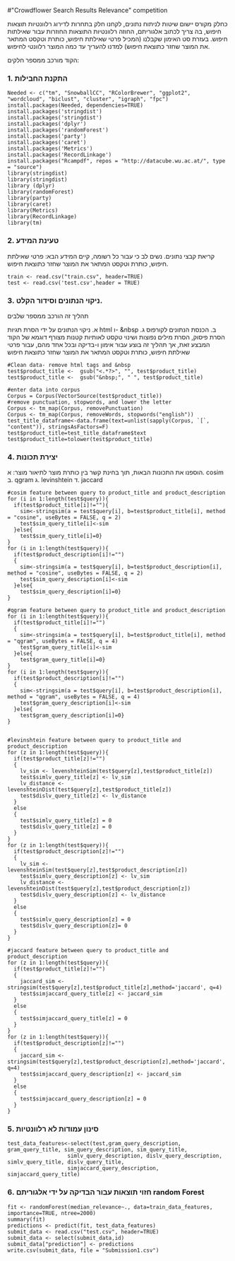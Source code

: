 ﻿#"Crowdflower Search Results Relevance" competition

כחלק מקורס יישום שיטות לניתוח נתונים, לקחנו חלק בתחרות לדירוג רלוונטיות תוצאות חיפוש, בה צריך לכתוב אלגוריתם, החוזה רלוונטיות התוצאות החוזרות עבור שאילתות חיפוש. 
בעזרת סט האימון שקבלנו (המכיל פרטי שאילתת חיפוש, כותרת וטקסט המתאר את המוצר שחזר כתוצאת חיפוש) למדנו להעריך עד כמה המוצר רלוונטי לחיפוש.

הקוד מורכב ממספר חלקים: 

### 1. התקנת החבילות
`````
Needed <- c("tm", "SnowballCC", "RColorBrewer", "ggplot2", "wordcloud", "biclust", "cluster", "igraph", "fpc")
install.packages(Needed, dependencies=TRUE)   
install.packages('stringdist')
install.packages('stringdist')
install.packages('dplyr')
install.packages('randomForest')
install.packages('party')
install.packages('caret')
install.packages('Metrics')
install.packages('RecordLinkage')
install.packages("Rcampdf", repos = "http://datacube.wu.ac.at/", type = "source") 
library(stringdist)
library(stringdist)
library (dplyr)
library(randomForest)
library(party)
library(caret)
library(Metrics)
library(RecordLinkage)
library(tm)   
`````
### 2. טעינת המידע
קריאת קבצי נתונים. נשים לב כי עבור כל רשומה, קיים המידע הבא: פרטי שאילתת חיפוש, כותרת וטקסט המתאר את המוצר שחזר כתוצאת חיפוש.
`````
train <- read.csv("train.csv", header=TRUE)
test <- read.csv('test.csv',header = TRUE)
`````

### 3. ניקוי הנתונים וסידור הקלט.
תהליך זה הורכב ממספר שלבים

א. ניקוי הנתונים על ידי הסרת תגיות html  ו- &nbsp
ב. הכנסת הנתונים לקורפוס
ג. הסרת פיסוק, הסרת מילים נפוצות ושינוי טקסט לאותיות קטנות
מצורף דוגמא של הקוד המבצע זאת, אך תהליך זה בוצע עבור אימון ו-בדיקה ובכל אחד מהם, עבור פרטי שאילתת חיפוש, כותרת וטקסט המתאר את המוצר שחזר כתוצאת חיפוש
`````
#Clean data- remove html tags and &nbsp
test$product_title <-  gsub("<.*?>", "", test$product_title) 
test$product_title <-  gsub("&nbsp;", " ", test$product_title)

#enter data into corpus
Corpus = Corpus(VectorSource(test$product_title)) 
#remove punctuation, stopwords, and lower the letter
Corpus <- tm_map(Corpus, removePunctuation)  
Corpus <- tm_map(Corpus, removeWords, stopwords("english"))   
test_title_dataframe<-data.frame(text=unlist(sapply(Corpus, `[`, "content")), stringsAsFactors=F)
test$product_title=test_title_dataframe$text
test$product_title=tolower(test$product_title)
`````

### 4. יצירת תכונות
הוספנו את התכונות הבאות, תוך בחינת קשר בין כותרת מוצר לתיאור מוצר:
א. cosim 
ב. qgram
ג. levinshtein
ד. jaccard
`````
#cosim feature between query to product_title and product_description
for (i in 1:length(test$query)){
  if(test$product_title[i]!=""){
    sim<-stringsim(a = test$query[i], b=test$product_title[i], method = "cosine", useBytes = FALSE, q = 2)
    test$sim_query_title[i]<-sim
  }else{
    test$sim_query_title[i]=0}
}
for (i in 1:length(test$query)){
  if(test$product_description[i]!="")
  { 
    sim<-stringsim(a = test$query[i], b=test$product_description[i], method = "cosine", useBytes = FALSE, q = 2)
    test$sim_query_description[i]<-sim
  }else{
    test$sim_query_description[i]=0}
}

#qgram feature between query to product_title and product_description
for (i in 1:length(test$query)){
  if(test$product_title[i]!="")
  {
    sim<-stringsim(a = test$query[i], b=test$product_title[i], method = "qgram", useBytes = FALSE, q = 4)
    test$gram_query_title[i]<-sim
  }else{
    test$gram_query_title[i]=0}
}
for (i in 1:length(test$query)){
  if(test$product_description[i]!="")
  { 
    sim<-stringsim(a = test$query[i], b=test$product_description[i], method = "qgram", useBytes = FALSE, q = 4)
    test$gram_query_description[i]<-sim
  }else{
    test$gram_query_description[i]=0}
}


#levinshtein feature between query to product_title and product_description
for (z in 1:length(test$query)){ 
  if(test$product_title[z]!="")
  {
    lv_sim <- levenshteinSim(test$query[z],test$product_title[z])
    test$simlv_query_title[z] <- lv_sim
    lv_distance <- levenshteinDist(test$query[z],test$product_title[z])
    test$dislv_query_title[z] <- lv_distance
  }
  else
  {
    test$simlv_query_title[z] = 0
    test$dislv_query_title[z] = 0
  }
} 
for (z in 1:length(test$query)){ 
  if(test$product_description[z]!="")
  {
    lv_sim <- levenshteinSim(test$query[z],test$product_description[z])
    test$simlv_query_description[z] <- lv_sim
    lv_distance <- levenshteinDist(test$query[z],test$product_description[z])
    test$dislv_query_description[z] <- lv_distance
  }
  else
  {
    test$simlv_query_description[z] = 0
    test$dislv_query_description[z]= 0
  }
} 

#jaccard feature between query to product_title and product_description
for (z in 1:length(test$query)){ 
  if(test$product_title[z]!="")
  {
    jaccard_sim <- stringsim(test$query[z],test$product_title[z],method='jaccard', q=4)
    test$simjaccard_query_title[z] <- jaccard_sim
  }
  else
  {
    test$simjaccard_query_title[z] = 0
  }
} 
for (z in 1:length(test$query)){ 
  if(test$product_description[z]!="")
  {
    jaccard_sim <- stringsim(test$query[z],test$product_description[z],method='jaccard', q=4)
    test$simjaccard_query_description[z] <- jaccard_sim
  }
  else
  {
    test$simjaccard_query_description[z] = 0
  }
} 
`````
### 5. סינון עמודות לא רלוונטיות
`````
test_data_features<-select(test,gram_query_description, gram_query_title, sim_query_description, sim_query_title,
                   simlv_query_description, dislv_query_description, simlv_query_title, dislv_query_title,
                   simjaccard_query_description, simjaccard_query_title)
`````

### 6. חזוי תוצאות עבור הבדיקה על ידי אלגוריתם random Forest
`````
fit <- randomForest(median_relevance~., data=train_data_features, importance=TRUE, ntree=2000)
summary(fit)
predictions <- predict(fit, test_data_features)
submit_data <- read.csv("test.csv", header=TRUE)
submit_data <- select(submit_data,id)
submit_data["prediction"] <- predictions
write.csv(submit_data, file = "Submission1.csv")
`````
